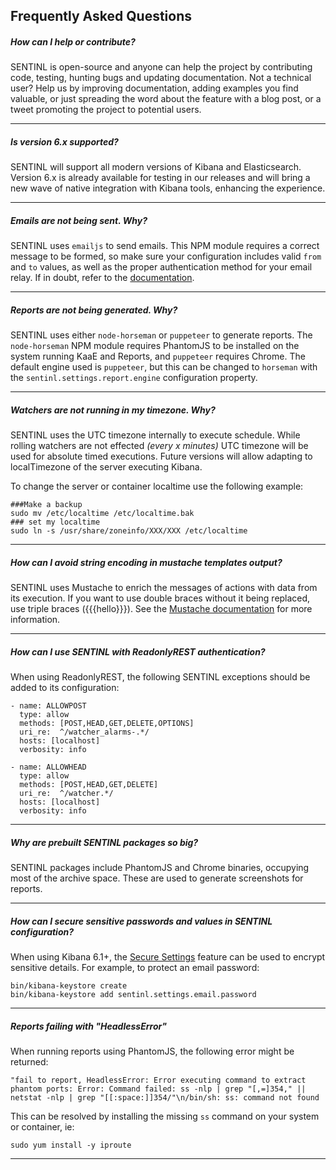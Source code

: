 ## Frequently Asked Questions

##### How can I help or contribute?
SENTINL is open-source and anyone can help the project by contributing code, testing, hunting bugs and updating documentation. Not a technical user? Help us by improving documentation, adding examples you find valuable, or just spreading the word about the feature with a blog post, or a tweet promoting the project to potential users.

---

##### Is version 6.x supported?
SENTINL will support all modern versions of Kibana and Elasticsearch. Version 6.x is already available for testing in our releases and will bring a new wave of native integration with Kibana tools, enhancing the experience.

---

##### Emails are not being sent. Why?
SENTINL uses `emailjs` to send emails. This NPM module requires a correct message to be formed, so make sure your configuration includes valid `from` and `to` values, as well as the proper authentication method for your email relay. If in doubt, refer to the [documentation](https://github.com/eleith/emailjs).

---

##### Reports are not being generated. Why?
SENTINL uses either `node-horseman` or `puppeteer` to generate reports. The `node-horseman` NPM module requires PhantomJS to be installed on the system running KaaE and Reports, and `puppeteer` requires Chrome. The default engine used is `puppeteer`, but this can be changed to `horseman` with the `sentinl.settings.report.engine` configuration property.

---

##### Watchers are not running in my timezone. Why?
SENTINL uses the UTC timezone internally to execute schedule. While rolling watchers are not effected _(every x minutes)_ UTC timezone will be used for absolute timed executions. Future versions will allow adapting to localTimezone of the server executing Kibana.

To change the server or container localtime use the following example:
```
###Make a backup
sudo mv /etc/localtime /etc/localtime.bak
### set my localtime
sudo ln -s /usr/share/zoneinfo/XXX/XXX /etc/localtime
```

---

##### How can I avoid string encoding in mustache templates output?
SENTINL uses Mustache to enrich the messages of actions with data from its execution. If you want to use double braces without it being replaced, use triple braces ({{{hello}}}). See the [Mustache documentation](https://mustache.github.io/mustache.5.html) for more information.

---

##### How can I use SENTINL with ReadonlyREST authentication?
When using ReadonlyREST, the following SENTINL exceptions should be added to its configuration:
```
- name: ALLOWPOST
  type: allow
  methods: [POST,HEAD,GET,DELETE,OPTIONS]
  uri_re:  ^/watcher_alarms-.*/
  hosts: [localhost]
  verbosity: info

- name: ALLOWHEAD
  type: allow
  methods: [POST,HEAD,GET,DELETE]
  uri_re:  ^/watcher.*/
  hosts: [localhost]
  verbosity: info
```

---

##### Why are prebuilt SENTINL packages so big?
SENTINL packages include PhantomJS and Chrome binaries, occupying most of the archive space. These are used to generate screenshots for reports.

---

##### How can I secure sensitive passwords and values in SENTINL configuration?
When using Kibana 6.1+, the [Secure Settings](https://www.elastic.co/guide/en/kibana/current/secure-settings.html) feature can be used to encrypt sensitive details. For example, to protect an email password:
```
bin/kibana-keystore create
bin/kibana-keystore add sentinl.settings.email.password
```

---

##### Reports failing with "HeadlessError"
When running reports using PhantomJS, the following error might be returned:
```
"fail to report, HeadlessError: Error executing command to extract phantom ports: Error: Command failed: ss -nlp | grep "[,=]354," || netstat -nlp | grep "[[:space:]]354/"\n/bin/sh: ss: command not found
```
This can be resolved by installing the missing `ss` command on your system or container, ie:
```
sudo yum install -y iproute
```

---
